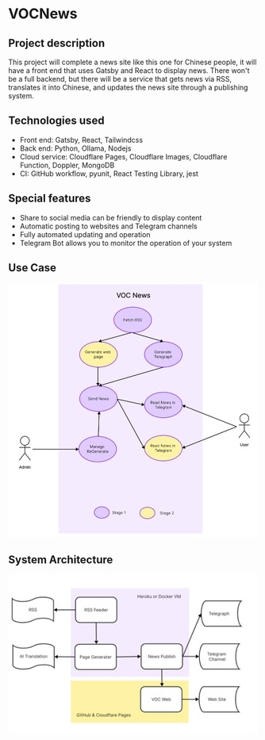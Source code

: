 # VOCNews

## Project description

This project will complete a news site like this one for Chinese people, it will have a front end that uses Gatsby and React to display news. There won't be a full backend, but there will be a service that gets news via RSS, translates it into Chinese, and updates the news site through a publishing system.

## Technologies used

- Front end: Gatsby, React, Tailwindcss
- Back end: Python, Ollama, Nodejs
- Cloud service: Cloudflare Pages, Cloudflare Images, Cloudflare Function, Doppler, MongoDB
- CI: GitHub workflow, pyunit, React Testing Library, jest

## Special features

- Share to social media can be friendly to display content
- Automatic posting to websites and Telegram channels
- Fully automated updating and operation
- Telegram Bot allows you to monitor the operation of your system

## Use Case

![UseCase](imgs/usecase.png)

## System Architecture

![SystemArchitecture](imgs/systemarchitecture.png)